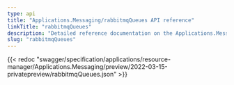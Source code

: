 ```yaml
---
type: api
title: "Applications.Messaging/rabbitmqQueues API reference"
linkTitle: "rabbitmqQueues"
description: "Detailed reference documentation on the Applications.Messaging/rabbitmqQueues API"
slug: "rabbitmqQueues"
---
```


{{< redoc "swagger/specification/applications/resource-manager/Applications.Messaging/preview/2022-03-15-privatepreview/rabbitmqQueues.json" >}}